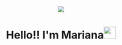 <div align="center"><img src="https://crehana-blog.imgix.net/media/filer_public/e8/fb/e8fbdb68-fc40-4ae6-b939-19f9f9259d2c/que-es-python.jpg"></div>
<h1 align="center">Hello!! I'm Mariana<img src="https://www.emojiall.com/images/animations/joypixels/128px/growing_heart.gif" width="32" ></h1>
